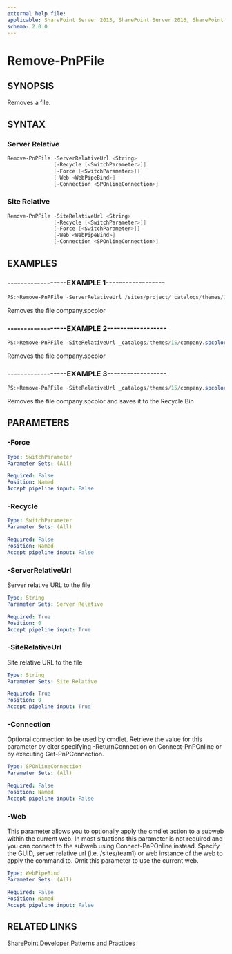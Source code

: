 ```yaml
---
external help file:
applicable: SharePoint Server 2013, SharePoint Server 2016, SharePoint Online
schema: 2.0.0
---
```

# Remove-PnPFile

## SYNOPSIS
Removes a file.

## SYNTAX 

### Server Relative
```powershell
Remove-PnPFile -ServerRelativeUrl <String>
               [-Recycle [<SwitchParameter>]]
               [-Force [<SwitchParameter>]]
               [-Web <WebPipeBind>]
               [-Connection <SPOnlineConnection>]
```

### Site Relative
```powershell
Remove-PnPFile -SiteRelativeUrl <String>
               [-Recycle [<SwitchParameter>]]
               [-Force [<SwitchParameter>]]
               [-Web <WebPipeBind>]
               [-Connection <SPOnlineConnection>]
```

## EXAMPLES

### ------------------EXAMPLE 1------------------
```powershell
PS:>Remove-PnPFile -ServerRelativeUrl /sites/project/_catalogs/themes/15/company.spcolor
```

Removes the file company.spcolor

### ------------------EXAMPLE 2------------------
```powershell
PS:>Remove-PnPFile -SiteRelativeUrl _catalogs/themes/15/company.spcolor
```

Removes the file company.spcolor

### ------------------EXAMPLE 3------------------
```powershell
PS:>Remove-PnPFile -SiteRelativeUrl _catalogs/themes/15/company.spcolor -Recycle
```

Removes the file company.spcolor and saves it to the Recycle Bin

## PARAMETERS

### -Force


```yaml
Type: SwitchParameter
Parameter Sets: (All)

Required: False
Position: Named
Accept pipeline input: False
```

### -Recycle


```yaml
Type: SwitchParameter
Parameter Sets: (All)

Required: False
Position: Named
Accept pipeline input: False
```

### -ServerRelativeUrl
Server relative URL to the file

```yaml
Type: String
Parameter Sets: Server Relative

Required: True
Position: 0
Accept pipeline input: True
```

### -SiteRelativeUrl
Site relative URL to the file

```yaml
Type: String
Parameter Sets: Site Relative

Required: True
Position: 0
Accept pipeline input: True
```

### -Connection
Optional connection to be used by cmdlet. Retrieve the value for this parameter by eiter specifying -ReturnConnection on Connect-PnPOnline or by executing Get-PnPConnection.

```yaml
Type: SPOnlineConnection
Parameter Sets: (All)

Required: False
Position: Named
Accept pipeline input: False
```

### -Web
This parameter allows you to optionally apply the cmdlet action to a subweb within the current web. In most situations this parameter is not required and you can connect to the subweb using Connect-PnPOnline instead. Specify the GUID, server relative url (i.e. /sites/team1) or web instance of the web to apply the command to. Omit this parameter to use the current web.

```yaml
Type: WebPipeBind
Parameter Sets: (All)

Required: False
Position: Named
Accept pipeline input: False
```

## RELATED LINKS

[SharePoint Developer Patterns and Practices](http://aka.ms/sppnp)